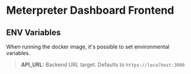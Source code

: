 # Meterpreter Dashboard Frontend

## ENV Variables
When running the docker image, it's possible to set environmental variables.

> **API_URL:** Backend URL target. Defaults to `https://localhost:3000`
